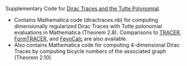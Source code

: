 Supplementary Code for [Dirac Traces and the Tutte Polynomial](https://arxiv.org/abs/2410.08161).

 - Contains Mathematica code (diractraces.nb) for computing dimensionally regularized Dirac Traces with Tutte polonomial evaluations in Mathematica (Theorem 2.8). Comparisons to [TRACER](https://library.wolfram.com/infocenter/ID/2987/), [FormTRACER](https://github.com/FormTracer/FormTracer), and [FeynCalc](https://feyncalc.github.io/) are also available. 
 - Also contains Mathematica code for computing 4-dimensional Dirac Traces by computing bicycle numbers of the associated graph (Theorem 2.10).
